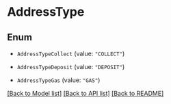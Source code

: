 # AddressType

## Enum


* `AddressTypeCollect` (value: `"COLLECT"`)

* `AddressTypeDeposit` (value: `"DEPOSIT"`)

* `AddressTypeGas` (value: `"GAS"`)


[[Back to Model list]](../README.md#documentation-for-models) [[Back to API list]](../README.md#documentation-for-api-endpoints) [[Back to README]](../README.md)


